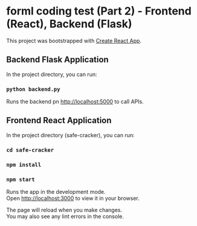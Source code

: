 # forml coding test (Part 2) - Frontend (React), Backend (Flask)

This project was bootstrapped with [Create React App](https://github.com/facebook/create-react-app).

## Backend Flask Application

In the project directory, you can run:

### `python backend.py`

Runs the backend pn [http://localhost:5000](http://localhost:5000) to call APIs.

## Frontend React Application

In the project directory (safe-cracker), you can run:

### `cd safe-cracker`
### `npm install`
### `npm start`

Runs the app in the development mode.\
Open [http://localhost:3000](http://localhost:3000) to view it in your browser.

The page will reload when you make changes.\
You may also see any lint errors in the console.
